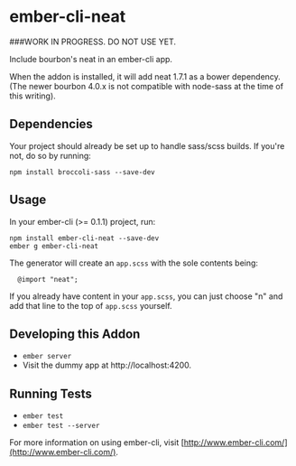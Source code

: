 # ember-cli-neat


###WORK IN PROGRESS. DO NOT USE YET.


Include bourbon's neat in an ember-cli app.

When the addon is installed, it will add neat 1.7.1 as
a bower dependency. (The newer bourbon 4.0.x is not compatible with node-sass at the time of
this writing).

## Dependencies

Your project should already be set up to handle sass/scss builds. If you're not, do so by running:

    npm install broccoli-sass --save-dev

## Usage

In your ember-cli (>= 0.1.1) project, run:

    npm install ember-cli-neat --save-dev
    ember g ember-cli-neat

The generator will create an `app.scss` with the sole contents being:

      @import "neat";

If you already have content in your `app.scss`, you can just choose "n" and add that
line to the top of `app.scss` yourself.

## Developing this Addon

* `ember server`
* Visit the dummy app at http://localhost:4200.

## Running Tests

* `ember test`
* `ember test --server`

For more information on using ember-cli, visit [http://www.ember-cli.com/](http://www.ember-cli.com/).
